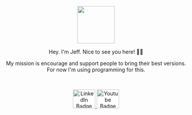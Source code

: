 <div id="mario-coder" align="center">
  <img src="https://media.giphy.com/media/UoLt6Tm8wlSnWGfSFs/giphy.gif" width="100"/>
</div>

<p align="center"> Hey. I'm Jeff. Nice to see you here! ✌🏽 </p>
<p align="center">
My mission is encourage and support people to bring their best versions. 
For now I'm using programming for this.
</p>

<p>&nbsp;</p>

<div id="social-badges" align="center">
  <a href="https://linkedin.com/in/jeffmant" target="_blank">
    <img src="https://raw.githubusercontent.com/rahuldkjain/github-profile-readme-generator/master/src/images/icons/Social/linked-in-alt.svg" alt="LinkedIn Badge" width="60" height="50" />
  </a>
  <a href="https://www.youtube.com/channel/UC10lFjruKpj2KYRKcwQ3clg" target="_blank">
    <img src="https://raw.githubusercontent.com/rahuldkjain/github-profile-readme-generator/master/src/images/icons/Social/youtube.svg" alt="Youtube Badge" width="60" height="50" />
  </a>
</div>
